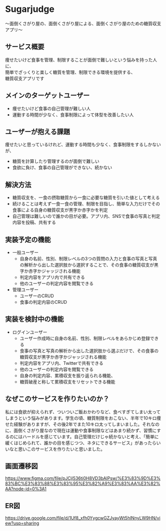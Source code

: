 # Sugarjudge
〜面倒くさがり屋の、面倒くさがり屋による、面倒くさがり屋のための糖質収支アプリ〜

## サービス概要
痩せたいけど食事を管理、制限することが面倒で難しいという悩みを持った人に、  
簡単でざっくりと楽しく糖質を管理、制限できる環境を提供する、  
糖質収支アプリです  
## メインのターゲットユーザー
* 痩せたいけど食事の自己管理が難しい人 
* 運動する時間が少なく、食事制限によって体型を改善したい人
## ユーザーが抱える課題
痩せたいと思っているけれど、運動する時間も少なく、食事制限をするしかないが、
* 糖質を計算したり管理するのが面倒で難しい
* 食欲に負け、食事の自己管理ができない、続かない
## 解決方法
* 糖質収支を、一食の摂取糖質から一食に必要な糖質を引いた値として考える
* 続けることは考えず一食一食の管理、制限を目指し、簡単な入力だけでその食事による自身の糖質収支が黒字か赤字かを判定
* 自己管理は難しいので誰かの目が必要。アプリ内、SNSで食事の写真と判定内容を投稿、共有する
## 実装予定の機能
* 一般ユーザー
    * 自身の名前、性別、制限レベルの3つの質問の入力と食事の写真と写真の解析から出した選択肢から選択することで、その食事の糖質収支が黒字か赤字かジャッジされる機能
    * 判定内容をアプリ内で共有できる
    * 他のユーザーの判定内容を閲覧できる
* 管理ユーザー
    * ユーザーのCRUD
    * 食事の判定内容のCRUD
## 実装を検討中の機能
* ログインユーザー
    * ユーザー作成時に自身の名前、性別、制限レベルをあらかじめ登録できる
    * 食事の写真と写真の解析から出した選択肢から選ぶだけで、その食事の糖質収支が黒字か赤字かジャッジされる機能
    * 判定内容をアプリ内、Twitterで共有できる
    * 他のユーザーの判定内容を閲覧できる
    * 自身の判定内容、累積収支を振り返られる機能、
    * 糖質破産と称して累積収支をリセットできる機能

## なぜこのサービスを作りたいのか？
私には食欲が抑えられず、ついついご飯おかわりなど、食べすぎてしまい太ってしまうという悩みがあります。学生の頃、糖質制限をおこない、半年で10キロ痩せた経験がありますが、その後2年でまた10キロ太ってしまいました。それなのに、面倒くさがり屋なので現在は運動や食事制限などはあまり続かず、習慣にするのにはハードルを感じています。自己管理だけじゃ続かないと考え、「簡単に緩くはじめられて、誰かの目を感じつつ、ネタにできるサービス」があったらいいなと思いこのサービスを作りたいと思いました。

## 画面遷移図
https://www.figma.com/file/pJCjl536ti0H8VD3bAlPsw/%E3%83%9D%E3%83%BC%E3%83%88%E3%83%95%E3%82%A9%E3%83%AA%E3%82%AA?node-id=0%3A1

## ER図
https://drive.google.com/file/d/1Uf8_xfh0YygcwGZJyayWt5hlNnyLW9HN/view?usp=sharing